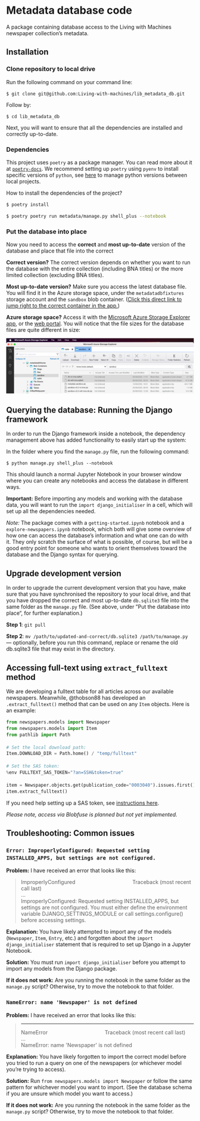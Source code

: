 # Metadata database code

A package containing database access to the Living with Machines newspaper collection’s metadata.

## Installation

### Clone repository to local drive

Run the following command on your command line:

```
$ git clone git@github.com:Living-with-machines/lib_metadata_db.git
```

Follow by:

```
$ cd lib_metadata_db
```

Next, you will want to ensure that all the dependencies are installed and correctly up-to-date. 

### Dependencies

This project uses `poetry` as a package manager. You can read more about it at [`poetry-docs`](https://python-poetry.org/docs/). We recommend setting up `poetry` using `pyenv` to install specific versions of `python`, see [here](https://blog.jayway.com/2019/12/28/pyenv-poetry-saviours-in-the-python-chaos/) to manage python versions between local projects.

How to install the dependencies of the project?

```sh
$ poetry install
```

```sh
$ poetry poetry run metadata/manage.py shell_plus --notebook
```

### Put the database into place

Now you need to access the **correct** and **most up-to-date** version of the database and place that file into the correct 

**Correct version?** The correct version depends on whether you want to run the database with the entire collection (including BNA titles) or the more limited collection (excluding BNA titles).

**Most up-to-date version?** Make sure you access the latest database file. You will find it in the Azure storage space, under the `metadatadbfixtures` storage account and the `sandbox` blob container. ([Click this direct link to jump right to the correct container in the app.](storageexplorer://v=1&accountid=%2Fsubscriptions%2Fb8871872-a5e3-473f-b9b9-f4baaab6a9a0%2FresourceGroups%2Fmetadata%2Fproviders%2FMicrosoft.Storage%2FstorageAccounts%2Fmetadatadbfixtures&subscriptionid=b8871872-a5e3-473f-b9b9-f4baaab6a9a0&resourcetype=Azure.BlobContainer&resourcename=sandbox))

**Azure storage space?** Access it with the [Microsoft Azure Storage Explorer app](https://docs.microsoft.com/en-us/azure/vs-azure-tools-storage-manage-with-storage-explorer), or the [web portal](https://portal.azure.com/#home). You will notice that the file sizes for the database files are quite different in size:

[![](docs/azure.png)](docs/azure.png)

## Querying the database: Running the Django framework

In order to run the Django framework inside a notebook, the dependency management above has added functionality to easily start up the system:

In the folder where you find the `manage.py` file, run the following command:

```
$ python manage.py shell_plus --notebook
```

This should launch a normal Jupyter Notebook in your browser window where you can create any notebooks and access the database in different ways.

**Important:** Before importing any models and working with the database data, you will want to run the `import django_initialiser` in a cell, which will set up all the dependencies needed.

*Note:* The package comes with a `getting-started.ipynb` notebook and a `explore-newspapers.ipynb` notebook, which both will give some overview of how one can access the database’s information and what one can do with it. They only scratch the surface of what is possible, of course, but will be a good entry point for someone who wants to orient themselves toward the database and the Django syntax for querying.

## Upgrade development version

In order to upgrade the current development version that you have, make sure that you have synchronised the repository to your local drive, and that you have dropped the correct and most up-to-date `db.sqlite3` file into the same folder as the `manage.py` file. (See above, under ”Put the database into place“, for further explanation.)

**Step 1**: `git pull`

**Step 2**: `mv /path/to/updated-and-correct/db.sqlite3 /path/to/manage.py` — optionally, before you run this command, replace or rename the old db.sqlite3 file that may exist in the directory.

## Accessing full-text using `extract_fulltext` method

We are developing a fulltext table for all articles across our available newspapers. Meanwhile, @thobson88 has developed an `.extract_fulltext()` method that can be used on any `Item` objects. Here is an example:

```py
from newspapers.models import Newspaper
from newspapers.models import Item
from pathlib import Path

# Set the local download path:
Item.DOWNLOAD_DIR = Path.home() / "temp/fulltext"

# Set the SAS token:
%env FULLTEXT_SAS_TOKEN="?an=SSH&token=true"

item = Newspaper.objects.get(publication_code="0003040").issues.first().items.first()
item.extract_fulltext()
```

If you need help setting up a SAS token, see [instructions here](https://github.com/Living-with-machines/fulltext#sas-token-creation).

_Please note, access via Blobfuse is planned but not yet implemented._

## Troubleshooting: Common issues

### `Error: ImproperlyConfigured: Requested setting INSTALLED_APPS, but settings are not configured.`

**Problem:** I have received an error that looks like this:

> ImproperlyConfigured&nbsp;&nbsp;&nbsp;&nbsp;&nbsp;&nbsp;&nbsp;&nbsp;&nbsp;&nbsp;&nbsp;&nbsp;&nbsp;&nbsp;&nbsp;&nbsp;&nbsp;&nbsp;&nbsp;&nbsp;&nbsp;&nbsp;&nbsp;&nbsp;&nbsp;&nbsp;&nbsp;&nbsp;&nbsp;&nbsp;&nbsp;&nbsp;&nbsp;&nbsp;&nbsp;&nbsp;&nbsp;&nbsp;&nbsp;Traceback (most recent call last)  
> ...  
> ImproperlyConfigured: Requested setting INSTALLED_APPS, but settings are not configured. You must either define the environment variable DJANGO_SETTINGS_MODULE or call settings.configure() before accessing settings.

**Explanation:** You have likely attempted to import any of the models (`Newspaper`, `Item`, `Entry`, etc.) and forgotten about the `import django_initialiser` statement that is required to set up Django in a Jupyter Notebook.

**Solution:** You must run `import django_initialiser` before you attempt to import any models from the Django package.

**If it does not work:** Are you running the notebook in the same folder as the `manage.py` script? Otherwise, try to move the notebook to that folder.

### `NameError: name 'Newspaper' is not defined`

**Problem:** I have received an error that looks like this:

> ---------------------------------------------------------------------------
> NameError&nbsp;&nbsp;&nbsp;&nbsp;&nbsp;&nbsp;&nbsp;&nbsp;&nbsp;&nbsp;&nbsp;&nbsp;&nbsp;&nbsp;&nbsp;&nbsp;&nbsp;&nbsp;&nbsp;&nbsp;&nbsp;&nbsp;&nbsp;&nbsp;&nbsp;&nbsp;&nbsp;&nbsp;&nbsp;&nbsp;&nbsp;&nbsp;&nbsp;&nbsp;&nbsp;&nbsp;&nbsp;&nbsp;&nbsp;Traceback (most recent call last)  
> ...  
> NameError: name 'Newspaper' is not defined

**Explanation:** You have likely forgotten to import the correct model before you tried to run a query on one of the newspapers (or whichever model you’re trying to access).

**Solution:** Run `from newspapers.models import Newspaper` or follow the same pattern for whichever model you want to import. (See the database schema if you are unsure which model you want to access.)

**If it does not work:** Are you running the notebook in the same folder as the `manage.py` script? Otherwise, try to move the notebook to that folder.
